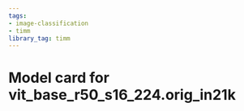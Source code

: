 ```yaml
---
tags:
- image-classification
- timm
library_tag: timm
---
```

# Model card for vit_base_r50_s16_224.orig_in21k